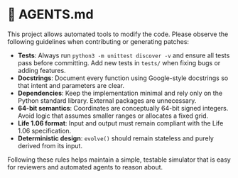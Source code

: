 # 🤖 AGENTS.md

This project allows automated tools to modify the code. Please observe the following guidelines when contributing or generating patches:

- **Tests**: Always run `python3 -m unittest discover -v` and ensure all tests pass before committing. Add new tests in `tests/` when fixing bugs or adding features.
- **Docstrings**: Document every function using Google-style docstrings so that intent and parameters are clear.
- **Dependencies**: Keep the implementation minimal and rely only on the Python standard library. External packages are unnecessary.
- **64-bit semantics**: Coordinates are conceptually 64-bit signed integers. Avoid logic that assumes smaller ranges or allocates a fixed grid.
- **Life 1.06 format**: Input and output must remain compliant with the Life 1.06 specification.
- **Deterministic design**: `evolve()` should remain stateless and purely derived from its input.

Following these rules helps maintain a simple, testable simulator that is easy for reviewers and automated agents to reason about.
